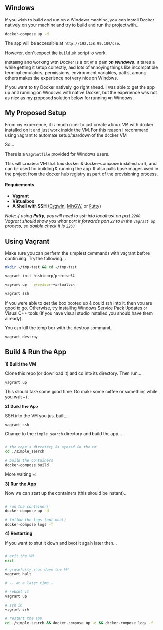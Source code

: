 ## Windows


If you wish to build and run on a Windows machine,
you can install Docker natively on your machine and try
to build and run the project with... 

```bash
docker-compose up -d
```

The app will be accessible at `http://192.168.99.100/cse`.

However, don't expect the `build.sh` script to work. 

Installing and working with Docker is a bit of a pain _**on Windows**_. 
It takes a while getting it setup correctly, and lots of annoying things
like incompatible terminal emulators, permissions, environment variables, paths,
among others makes the experience not very nice on Windows.

If you want to try Docker natively, go right ahead. I was able to get the app
up and running on Windows with native Docker, but the experience was not as nice
as my proposed solution below for running on Windows.

## My Proposed Setup

From my experience, it is much nicer to
just create a linux VM with docker installed on it and just
work inside the VM.  For this reason I recommend using 
vagrant to automate setup/teardown of the docker VM.

So...

There is a `Vagrantfile` provided for Windows users.

This will create a VM that has docker & docker-compose
installed on it, and can be used for building & running the app.
It also pulls base images used in the project from the docker hub registry
as part of the provisioning process.

#### Requirements

* [**Vagrant**][vagrant]
* [**Virtualbox**][vb]
* **A Shell with SSH** ([Cygwin][cygwin], [MinGW][msys], or [Putty][putty])

_Note: If using **Putty**, you will need to ssh into localhost on port `2200`.
Vagrant should show you what port it forwards port `22` to
in the `vagrant up` process, so double check it is `2200`._

## Using Vagrant

Make sure you can perform the simplest commands with vagrant
before continuing. Try the following...

```bash
mkdir ~/tmp-test && cd ~/tmp-test

vagrant init hashicorp/precise64

vagrant up --provider=virtualbox

vagrant ssh
```

If you were able to get the box booted up & could ssh into it,
then you are good to go. Otherwise, try installing Windows Service Pack
Updates or Visual C++ tools (If you have visual studio installed
you should have them already).

You can kill the temp box with the destroy command...

```bash
vagrant destroy
```

## Build & Run the App

**1) Build the VM**

Clone this repo (or download it) and cd into its directory.
Then run...

```bash
vagrant up
```

This should take some good time. Go make some coffee or something
while you wait `=)`.

**2) Build the App**

SSH into the VM you just built...

```bash
vagrant ssh
```

Change to the `simple_search` directory and build the app...

```bash

# the repo's directory is synced in the vm
cd ./simple_search

# build the containers
docker-compose build

```

More waiting `=)`

**3) Run the App**

Now we can start up the containers (this should be instant)...

```bash

# run the containers
docker-compose up -d

# follow the logs (optional)
docker-compose logs -f

```

**4) Restarting**

If you want to shut it down and boot it again later then...

```bash

# exit the VM
exit

# gracefully shut down the VM
vagrant halt

# -- at a later time --

# reboot it
vagrant up

# ssh in
vagrant ssh

# restart the app
cd ./simple_search && docker-compose up -d && docker-compose logs -f

```


[vagrant]: https://www.vagrantup.com/downloads.html
[vb]: http://virtualbox.org
[cygwin]: http://cygwin.org
[msys]: http://www.mingw.org/wiki/MSYS
[putty]: http://www.putty.org/
